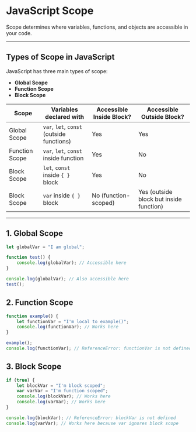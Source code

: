 # JavaScript Scope

Scope determines where variables, functions, and objects are accessible in your code.

---

## Types of Scope in JavaScript

JavaScript has three main types of scope:

-   **Global Scope**
-   **Function Scope**
-   **Block Scope**

| Scope          | Variables declared with                   | Accessible Inside Block? | Accessible Outside Block?               |
| -------------- | ----------------------------------------- | ------------------------ | --------------------------------------- |
| Global Scope   | `var`, `let`, `const` (outside functions) | Yes                      | Yes                                     |
| Function Scope | `var`, `let`, `const` inside function     | Yes                      | No                                      |
| Block Scope    | `let`, `const` inside `{ }` block         | Yes                      | No                                      |
| Block Scope    | `var` inside `{ }` block                  | No (function-scoped)     | Yes (outside block but inside function) |

---

## 1. Global Scope

```js
let globalVar = "I am global";

function test() {
    console.log(globalVar); // Accessible here
}

console.log(globalVar); // Also accessible here
test();
```

## 2. Function Scope

```js
function example() {
    let functionVar = "I'm local to example()";
    console.log(functionVar); // Works here
}

example();
console.log(functionVar); // ReferenceError: functionVar is not defined
```

## 3. Block Scope

```js
if (true) {
    let blockVar = "I'm block scoped";
    var varVar = "I'm function scoped";
    console.log(blockVar); // Works here
    console.log(varVar); // Works here
}

console.log(blockVar); // ReferenceError: blockVar is not defined
console.log(varVar); // Works here because var ignores block scope
```
